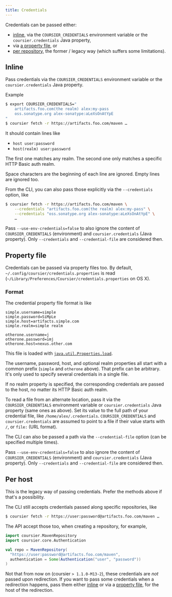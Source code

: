 ```yaml
---
title: Credentials
---
```


Credentials can be passed either:
- [inline](#inline), via the `COURSIER_CREDENTIALS` environment variable or the `coursier.credentials` Java property,
- via [a property file](#property-file), or
- [per repository](#per-repository), the former / legacy way (which suffers some limitations).

## Inline

Pass credentials via the `COURSIER_CREDENTIALS` environment variable or the
`coursier.credentials` Java property.

Example
```bash
$ export COURSIER_CREDENTIALS="
    artifacts.foo.com(the realm) alex:my-pass
    oss.sonatype.org alex-sonatype:aLeXsOnAtYpE
"
$ coursier fetch -r https://artifacts.foo.com/maven …
```

It should contain lines like
- `host user:password`
- `host(realm) user:password`

The first one matches any realm.
The second one only matches a specific HTTP Basic auth realm.

Space characters are the beginning of each line are ignored. Empty lines
are ignored too.

From the CLI, you can also pass those explicitly via the `--credentials` option,
like
```bash
$ coursier fetch -r https://artifacts.foo.com/maven \
    --credentials "artifacts.foo.com(the realm) alex:my-pass" \
    --credentials "oss.sonatype.org alex-sonatype:aLeXsOnAtYpE" \
    …
```

Pass `--use-env-credentials=false` to also ignore the content of
`COURSIER_CREDENTIALS` (environment) and `coursier.credentials` (Java property).
Only `--credentials` and `--credential-file` are considered then.

## Property file

Credentials can be passed via property files too. By default,
`~/.config/coursier/credentials.properties` is read
(`~/Library/Preferences/Coursier/credentials.properties` on OS X).

### Format

The credential property file format is like
```
simple.username=simple
simple.password=SiMpLe
simple.host=artifacts.simple.com
simple.realm=simple realm

otherone.username=j
otherone.password=imj
otherone.host=nexus.other.com
```

This file is loaded with [`java.util.Properties.load`](https://docs.oracle.com/javase/tutorial/essential/environment/properties.html).

The username, password, host, and optional realm properties all start with
a common prefix (`simple` and `otherone` above). That prefix can be arbitrary.
It's only used to specify several credentials in a single file.

If no realm property is specified, the corresponding credentials are passed
to the host, no matter its HTTP Basic auth realm.

To read a file from an alternate location, pass it via the
`COURSIER_CREDENTIALS` environment variable or `coursier.credentials`
Java property (same ones as above). Set its value to the full
path of your credential file, like `/home/alex/.credentials`.
`COURSIER_CREDENTIALS` and `coursier.credentials` are assumed to point to
a file if their value starts with `/`, or `file:` (URL format).

The CLI can also be passed a path via the `--credential-file` option (can be
specified multiple times).

Pass `--use-env-credentials=false` to also ignore the content of
`COURSIER_CREDENTIALS` (environment) and `coursier.credentials` (Java property).
Only `--credentials` and `--credential-file` are considered then.

## Per host

This is the legacy way of passing credentials. Prefer the methods above
if that's a possibility.

The CLI still accepts credentials passed along specific repositories, like
```bash
$ coursier fetch -r https://user:password@artifacts.foo.com/maven …
```

The API accept those too, when creating a repository, for example,
```scala mdoc:silent
import coursier.MavenRepository
import coursier.core.Authentication

val repo = MavenRepository(
  "https://user:password@artifacts.foo.com/maven",
  authentication = Some(Authentication("user", "password"))
)
```

Not that from now on (coursier `> 1.1.0-M13-2`), these credentials
are _not_ passed upon redirection. If you want to pass some credentials
when a redirection happens, pass them either [inline](#inline) or
via a [property file](#property-file), for the host of the redirection.
